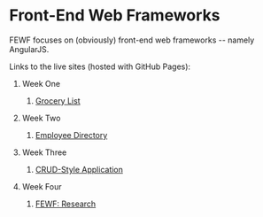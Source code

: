 # Front-End Web Frameworks

FEWF focuses on (obviously) front-end web frameworks -- namely AngularJS.

Links to the live sites (hosted with GitHub Pages):
 1. Week One
    1. <a href="http://arcrammer.github.io/17.-FEWF/1.%20Grocery%20List/" target="_blank">Grocery List</a>

 2. Week Two
    1. <a href="http://arcrammer.github.io/17.-FEWF/2.%20Employee%20Directory/" target="_blank">Employee Directory</a>

 3. Week Three
    1. <a href="http://arcrammer.github.io/17.-FEWF/3.%20CRUD-Style%20Application/" target="_blank">CRUD-Style Application</a>

 3. Week Four
    1. <a href="httphttps://www.youtube.com/watch?v=_zH3yEMG7WI" target="_blank">FEWF: Research</a>

